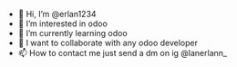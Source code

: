 - 👋 Hi, I’m @erlan1234
- 👀 I’m interested in odoo
- 🌱 I’m currently learning odoo
- 💞️ I want to collaborate with any odoo developer
- 📫 How to contact me just send a dm on ig @lanerlann_
<!---
erlan1234/erlan1234 is a ✨ special ✨ repository because its `README.md` (this file) appears on your GitHub profile.
You can click the Preview link to take a look at your changes.
--->
